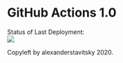 # GitHub Actions 1.0


Status of Last Deployment:<br>
<img src="https://github.com/alexanderstavitsky/github-actions1/workflows/My-GitHubActions-v1.0/badge.svg?branch=master"><br>


Copyleft by alexanderstavitsky 2020.
